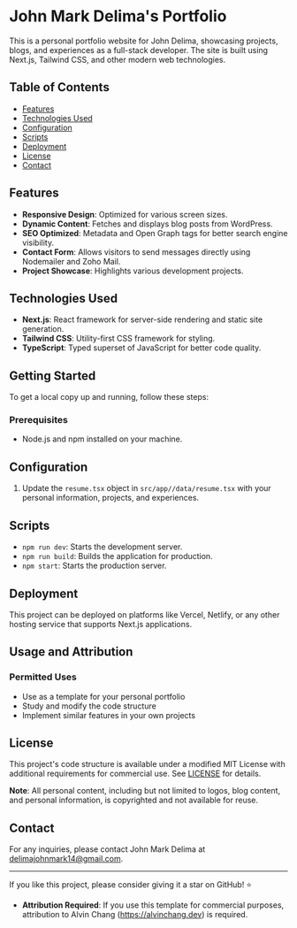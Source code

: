 # John Mark Delima's Portfolio

This is a personal portfolio website for John Delima, showcasing projects, blogs, and experiences as a full-stack developer. The site is built using Next.js, Tailwind CSS, and other modern web technologies.

## Table of Contents

- [Features](#features)
- [Technologies Used](#technologies-used)
- [Configuration](#configuration)
- [Scripts](#scripts)
- [Deployment](#deployment)
- [License](#license)
- [Contact](#contact)

## Features

- **Responsive Design**: Optimized for various screen sizes.
- **Dynamic Content**: Fetches and displays blog posts from WordPress.
- **SEO Optimized**: Metadata and Open Graph tags for better search engine visibility.
- **Contact Form**: Allows visitors to send messages directly using Nodemailer and Zoho Mail.
- **Project Showcase**: Highlights various development projects.

## Technologies Used

- **Next.js**: React framework for server-side rendering and static site generation.
- **Tailwind CSS**: Utility-first CSS framework for styling.
- **TypeScript**: Typed superset of JavaScript for better code quality.

## Getting Started

To get a local copy up and running, follow these steps:

### Prerequisites

- Node.js and npm installed on your machine.

## Configuration

1. Update the `resume.tsx` object in `src/app//data/resume.tsx` with your personal information, projects, and experiences.

## Scripts

- `npm run dev`: Starts the development server.
- `npm run build`: Builds the application for production.
- `npm start`: Starts the production server.

## Deployment

This project can be deployed on platforms like Vercel, Netlify, or any other hosting service that supports Next.js applications.

## Usage and Attribution

### Permitted Uses

- Use as a template for your personal portfolio
- Study and modify the code structure
- Implement similar features in your own projects

## License

This project's code structure is available under a modified MIT License with additional requirements for commercial use. See [LICENSE](LICENSE) for details.

**Note**: All personal content, including but not limited to logos, blog content, and personal information, is copyrighted and not available for reuse.

## Contact

For any inquiries, please contact John Mark Delima at delimajohnmark14@gmail.com.

---

If you like this project, please consider giving it a star on GitHub! ⭐

- **Attribution Required**: If you use this template for commercial purposes, attribution to Alvin Chang (https://alvinchang.dev) is required.
